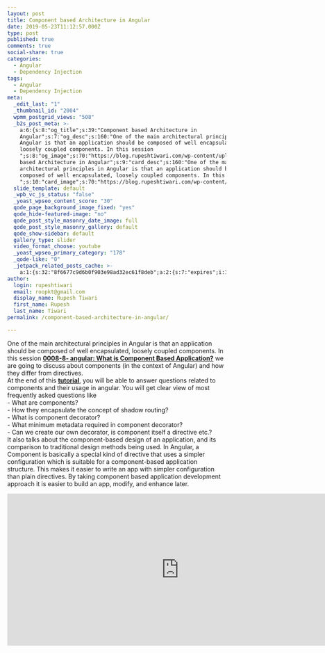 ```yaml
---
layout: post
title: Component based Architecture in Angular
date: 2019-05-23T11:12:57.000Z
type: post
published: true
comments: true
social-share: true
categories:
  - Angular
  - Dependency Injection
tags:
  - Angular
  - Dependency Injection
meta:
  _edit_last: "1"
  _thumbnail_id: "2004"
  wpmm_postgrid_views: "508"
  _b2s_post_meta: >-
    a:6:{s:8:"og_title";s:39:"Component based Architecture in
    Angular";s:7:"og_desc";s:160:"One of the main architectural principles in
    Angular is that an application should be composed of well encapsulated,
    loosely coupled components. In this session
    ";s:8:"og_image";s:70:"https://blog.rupeshtiwari.com/wp-content/uploads/2019/04/AngularI2.jpg";s:10:"card_title";s:39:"Component
    based Architecture in Angular";s:9:"card_desc";s:160:"One of the main
    architectural principles in Angular is that an application should be
    composed of well encapsulated, loosely coupled components. In this session
    ";s:10:"card_image";s:70:"https://blog.rupeshtiwari.com/wp-content/uploads/2019/04/AngularI2.jpg";}
  slide_template: default
  _wpb_vc_js_status: "false"
  _yoast_wpseo_content_score: "30"
  qode_page_background_image_fixed: "yes"
  qode_hide-featured-image: "no"
  qode_post_style_masonry_date_image: full
  qode_post_style_masonry_gallery: default
  qode_show-sidebar: default
  gallery_type: slider
  video_format_choose: youtube
  _yoast_wpseo_primary_category: "178"
  _qode-like: "0"
  _jetpack_related_posts_cache: >-
    a:1:{s:32:"8f6677c9d6b0f903e98ad32ec61f8deb";a:2:{s:7:"expires";i:1609407218;s:7:"payload";a:0:{}}}
author:
  login: rupeshtiwari
  email: roopkt@gmail.com
  display_name: Rupesh Tiwari
  first_name: Rupesh
  last_name: Tiwari
permalink: /component-based-architecture-in-angular/

---
```


<p>One of the main architectural principles in Angular is that an application should be composed of well encapsulated, loosely coupled components. In this session <a href="https://www.youtube.com/watch?v=6mogp9nxLvs" target="_blank" rel="noopener noreferrer"><strong>0008-8- angular: What is Component Based Application?</strong></a> we are going to discuss about components (in the context of Angular) and how they differ from directives.<br />
At the end of this <strong><a href="https://www.youtube.com/watch?v=6mogp9nxLvs" target="_blank" rel="noopener noreferrer">tutorial</a></strong>, you will be able to answer questions related to components and their usage in angular. You will get clear view of most frequently asked questions like<br />
- What are components?<br />
- How they encapsulate the concept of shadow routing?<br />
- What is component decorator?<br />
- What minimum metadata required in component decorator?<br />
- Can we create our own decorator, is component itself a directive etc.?<br />
It also talks about the component-based design of an application, and its comparison to traditional design methods being used. In Angular, a Component is basically a special kind of directive that uses a simpler configuration which is suitable for a component-based application structure. This makes it easier to write an app with simpler configuration than plain directives. By taking component based application development approach it is easier to build an app, modify, and enhance later.</p>
<p><iframe width="790" height="350" src="https://www.youtube.com/embed/6mogp9nxLvs" frameborder="0" allow="accelerometer; autoplay; encrypted-media; gyroscope; picture-in-picture" allowfullscreen></iframe></p>
